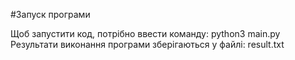 #Запуск програми

Щоб запустити код, потрібно ввести команду: python3 main.py
Результати виконання програми зберігаються у файлі: result.txt